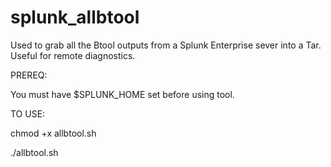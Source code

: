 # splunk_allbtool

Used to grab all the Btool outputs from a Splunk Enterprise sever into a Tar. 
Useful for remote diagnostics. 

PREREQ: 

You must have $SPLUNK_HOME set before using tool.

TO USE: 

chmod +x allbtool.sh

./allbtool.sh



